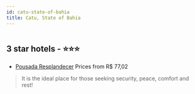 ```yaml
---
id: catu-state-of-bahia
title: Catu, State of Bahia
---
```


<center><img src="https://static.hotelurbano.com/reservas/prod0/18/18407/5e629b0671ddc_pousada-resplandecer.jpg" alt="" /></center>


##  3 star hotels - ⭐️⭐️⭐️

-    [Pousada Resplandecer](https://us.hurb.com/hotels/catu/pousada-resplandecer-18407?cmp=18055) Prices from R$ 77,02
   > It is the ideal place for those seeking security, peace, comfort and rest!
